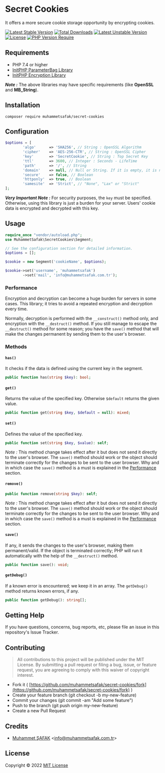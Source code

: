 # Secret Cookies

It offers a more secure cookie storage opportunity by encrypting cookies.

[![Latest Stable Version](http://poser.pugx.org/muhammetsafak/secret-cookies/v)](https://packagist.org/packages/muhammetsafak/secret-cookies) [![Total Downloads](http://poser.pugx.org/muhammetsafak/secret-cookies/downloads)](https://packagist.org/packages/muhammetsafak/secret-cookies) [![Latest Unstable Version](http://poser.pugx.org/muhammetsafak/secret-cookies/v/unstable)](https://packagist.org/packages/muhammetsafak/secret-cookies) [![License](http://poser.pugx.org/muhammetsafak/secret-cookies/license)](https://packagist.org/packages/muhammetsafak/secret-cookies) [![PHP Version Require](http://poser.pugx.org/muhammetsafak/secret-cookies/require/php)](https://packagist.org/packages/muhammetsafak/secret-cookies)

## Requirements

- PHP 7.4 or higher
- [InitPHP ParameterBag Library](https://github.com/InitPHP/ParameterBag)
- [InitPHP Encryption Library](https://github.com/InitPHP/Encryption)

_**Note :**_ The above libraries may have specific requirements (like **OpenSSL** and **MB_String**).

## Installation

```
composer require muhammetsafak/secret-cookies
```

## Configuration

```php
$options = [
        'algo'      => 'SHA256', // String : OpenSSL Algorithm
        'cipher'    => 'AES-256-CTR', // String : OpenSSL Cipher
        'key'       => 'SecretCookie', // String : Top Secret Key
        'ttl'       => 3600, // Integer : Seconds - LifeTime
        'path'      => '/', // String
        'domain'    => null, // Null or String. If it is empty, it is not used.
        'secure'    => false, // Boolean
        'httponly'  => true, // Boolean
        'samesite'  => 'Strict', // "None", "Lax" or "Strict"
];
```

_**Very Important Note :**_ For security purposes, the `key` must be specified. Otherwise, using this library is just a burden for your server. Users' cookie data is encrypted and decrypted with this key.

## Usage

```php
require_once "vendor/autoload.php";
use MuhammetSafak\SecretCookies\Segment;

// See the configuration section for detailed information.
$options = [];

$cookie = new Segment('cookieName', $options);

$cookie->set('username', 'muhammetsafak')
        ->set('mail', 'info@muhammetsafak.com.tr');
```

### Performance

Encryption and decryption can become a huge burden for servers in some cases. This library; it tries to avoid a repeated encryption and decryption every time.

Normally, decryption is performed with the `__construct()` method only, and encryption with the `__destruct()` method. If you still manage to escape the `__destruct()` method for some reason; you have the `save()` method that will make the changes permanent by sending them to the user's browser.


### Methods

#### `has()`

It checks if the data is defined using the current key in the segment.

```php
public function has(string $key): bool;
```

#### `get()`

Returns the value of the specified key. Otherwise `$default` returns the given value.

```php
public function get(string $key, $default = null): mixed;
```

#### `set()`

Defines the value of the specified key.

```php
public function set(string $key, $value): self;
```

_Note :_ This method change takes effect after it but does not send it directly to the user's browser. The `save()` method should work or the object should terminate correctly for the changes to be sent to the user browser. Why and in which case the `save()` method is a must is explained in the [Performance](#performance) section.

#### `remove()`

```php
public function remove(string $key): self;
```

_Note :_ This method change takes effect after it but does not send it directly to the user's browser. The `save()` method should work or the object should terminate correctly for the changes to be sent to the user browser. Why and in which case the `save()` method is a must is explained in the [Performance](#performance) section.

#### `save()`

If any, it sends the changes to the user's browser, making them permanent/valid. If the object is terminated correctly; PHP will run it automatically with the help of the `__destruct()` method.

```php
public function save(): void;
```

#### `getDebug()`

If a known error is encountered; we keep it in an array. The `getDebug()` method returns known errors, if any.

```php
public function getDebug(): string[];
```

## Getting Help

If you have questions, concerns, bug reports, etc, please file an issue in this repository's Issue Tracker.

## Contributing

> All contributions to this project will be published under the MIT License. By submitting a pull request or filing a bug, issue, or feature request, you are agreeing to comply with this waiver of copyright interest.

- Fork it ( [https://github.com/muhammetsafak/secret-cookies/fork](https://github.com/muhammetsafak/secret-cookies/fork) )
- Create your feature branch (git checkout -b my-new-feature)
- Commit your changes (git commit -am "Add some feature")
- Push to the branch (git push origin my-new-feature)
- Create a new Pull Request

## Credits

- [Muhammet ŞAFAK](https://www.muhammetsafak.com.tr) <<info@muhammetsafak.com.tr>>

## License

Copyright &copy; 2022 [MIT License](./LICENSE)
